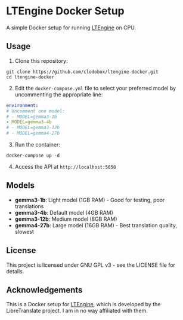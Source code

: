 # LTEngine Docker Setup

A simple Docker setup for running [LTEngine](https://github.com/LibreTranslate/LTEngine) on CPU.

## Usage

1. Clone this repository:
```
git clone https://github.com/clodobox/ltengine-docker.git
cd ltengine-docker
```

2. Edit the `docker-compose.yml` file to select your preferred model by uncommenting the appropriate line:
```yaml
environment:
# Uncomment one model:
# - MODEL=gemma3-1b
- MODEL=gemma3-4b
# - MODEL=gemma3-12b
# - MODEL=gemma4-27b
```

3. Run the container:
```
docker-compose up -d
```

4. Access the API at `http://localhost:5050`

## Models

- **gemma3-1b**: Light model (1GB RAM) - Good for testing, poor translations
- **gemma3-4b**: Default model (4GB RAM)
- **gemma3-12b**: Medium model (8GB RAM)
- **gemma4-27b**: Large model (16GB RAM) - Best translation quality, slowest

## License

This project is licensed under GNU GPL v3 - see the LICENSE file for details.

## Acknowledgements

This is a Docker setup for [LTEngine](https://github.com/LibreTranslate/LTEngine), which is developed by the LibreTranslate project.
I am in no way affiliated with them.
